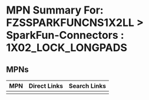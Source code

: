 



# MPN Summary For: FZSSPARKFUNCNS1X2LL > SparkFun-Connectors : 1X02_LOCK_LONGPADS

## MPNs
  

|MPN|Direct Links|Search Links|
| :--- | :--- | :--- |
||||

